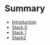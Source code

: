 # Summary

* [Introduction](README.md)
* [Stack 0](chapter1.md)
* [Stack 1](stack-1.md)
* [Stack2](stack2.md)

